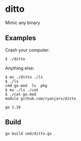 # ditto

Mimic any binary

## Examples

Crash your computer:
```shell
$ ./ditto
```

Anything else:
```
$ mv ./ditto ./ls
$ ./ls
cmd	go.mod	ls	pkg
$ mv ./ls ./cat
$ ./cat go.mod 
module github.com/ryanjarv/ditto

go 1.16
```


## Build

```shell
go build cmd/ditto.go
```